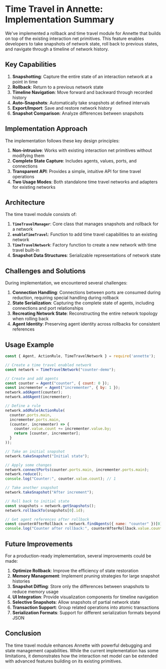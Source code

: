 # Time Travel in Annette: Implementation Summary

We've implemented a rollback and time travel module for Annette that builds on top of the existing interaction net primitives. This feature enables developers to take snapshots of network state, roll back to previous states, and navigate through a timeline of network history.

## Key Capabilities

1. **Snapshotting**: Capture the entire state of an interaction network at a point in time
2. **Rollback**: Return to a previous network state
3. **Timeline Navigation**: Move forward and backward through recorded history
4. **Auto-Snapshots**: Automatically take snapshots at defined intervals
5. **Export/Import**: Save and restore network history
6. **Snapshot Comparison**: Analyze differences between snapshots

## Implementation Approach

The implementation follows these key design principles:

1. **Non-intrusive**: Works with existing interaction net primitives without modifying them
2. **Complete State Capture**: Includes agents, values, ports, and connections
3. **Transparent API**: Provides a simple, intuitive API for time travel operations
4. **Two Usage Modes**: Both standalone time travel networks and adapters for existing networks

## Architecture

The time travel module consists of:

1. **`TimeTravelManager`**: Core class that manages snapshots and rollback for a network
2. **`enableTimeTravel`**: Function to add time travel capabilities to an existing network
3. **`TimeTravelNetwork`**: Factory function to create a new network with time travel built-in
4. **Snapshot Data Structures**: Serializable representations of network state

## Challenges and Solutions

During implementation, we encountered several challenges:

1. **Connection Handling**: Connections between ports are consumed during reduction, requiring special handling during rollback
2. **State Serialization**: Capturing the complete state of agents, including connections and port relationships
3. **Recreating Network State**: Reconstructing the entire network topology when rolling back
4. **Agent Identity**: Preserving agent identity across rollbacks for consistent references

## Usage Example

```javascript
const { Agent, ActionRule, TimeTravelNetwork } = require('annette');

// Create a time travel enabled network
const network = TimeTravelNetwork("counter-demo");

// Create and add agents
const counter = Agent("counter", { count: 0 });
const incrementer = Agent("incrementer", { by: 1 });
network.addAgent(counter);
network.addAgent(incrementer);

// Define a rule
network.addRule(ActionRule(
  counter.ports.main,
  incrementer.ports.main,
  (counter, incrementer) => {
    counter.value.count += incrementer.value.by;
    return [counter, incrementer];
  }
));

// Take an initial snapshot
network.takeSnapshot("Initial state");

// Apply some changes
network.connectPorts(counter.ports.main, incrementer.ports.main);
network.reduce();
console.log("Counter:", counter.value.count); // 1

// Take another snapshot
network.takeSnapshot("After increment");

// Roll back to initial state
const snapshots = network.getSnapshots();
network.rollbackTo(snapshots[0].id);

// Get agent references after rollback
const counterAfterRollback = network.findAgents({ name: "counter" })[0];
console.log("Counter after rollback:", counterAfterRollback.value.count); // 0
```

## Future Improvements

For a production-ready implementation, several improvements could be made:

1. **Optimize Rollback**: Improve the efficiency of state restoration
2. **Memory Management**: Implement pruning strategies for large snapshot histories
3. **Snapshot Diffing**: Store only the differences between snapshots to reduce memory usage
4. **UI Integration**: Provide visualization components for timeline navigation
5. **Selective Snapshots**: Allow snapshots of partial network state
6. **Transaction Support**: Group related operations into atomic transactions
7. **Serialization Formats**: Support for different serialization formats beyond JSON

## Conclusion

The time travel module enhances Annette with powerful debugging and state management capabilities. While the current implementation has some limitations, it demonstrates how the interaction net model can be extended with advanced features building on its existing primitives.